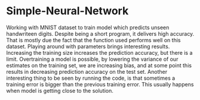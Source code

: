 # Simple-Neural-Network
Working with MNIST dataset to train model which predicts unseen handwriteen digits. Despite being a short program, it delivers high accuracy. That is mostly due the fact that the function used performs well on this dataset. Playing around with parameters brings interesting results. Increasing the training size increases the prediction accuracy, but there is a limit. Overtraining a model is possible, by lowering the variance of our estimates on the training set, we are increasing bias, and at some point this results in decreasing prediction accuracy on the test set. Another interesting thing to be seen by running the code, is that sometimes a training error is bigger than the previous training error. This usually happens when model is getting close to the solution.
